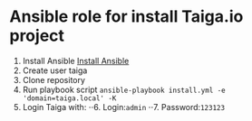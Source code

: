 # Ansible role for install Taiga.io project
1. Install Ansible [Install Ansible](http://docs.ansible.com/ansible/intro_installation.html)
2. Create user taiga
3. Clone repository
4. Run playbook script
`ansible-playbook install.yml -e 'domain=taiga.local' -K`
5. Login Taiga with:
⋅⋅6. Login:`admin`
⋅⋅7. Password:`123123`